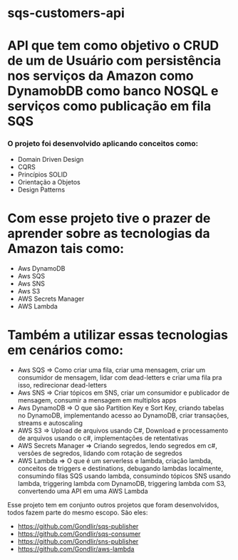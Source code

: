 # sqs-customers-api
<h1> API que tem como objetivo o CRUD de um  de Usuário com persistência nos serviços da Amazon como DynamobDB como banco NOSQL 
  e serviços como publicação em fila SQS </h1>

  <h3> O projeto foi desenvolvido aplicando conceitos como:</h3>
  
  * Domain Driven Design
  * CQRS
  * Princípios SOLID
  * Orientação a Objetos
  * Design Patterns 

# Com esse projeto tive o prazer de aprender sobre as tecnologias da Amazon tais como:
  * Aws DynamoDB
  * Aws SQS
  * Aws SNS
  * Aws S3
  * AWS Secrets Manager
  * AWS Lambda
    
# Também a utilizar essas tecnologias em cenários como: 
* Aws SQS => Como criar uma fila, criar uma mensagem, criar um consumidor de mensagem, lidar com dead-letters e criar uma fila pra isso, redirecionar dead-letters
* Aws SNS => Criar tópicos em SNS, criar um consumidor e publicador de mensagem, consumir a mensagem em multiplos apps
* Aws DynamoDB =>  O que são Partition Key e Sort Key, criando tabelas no DynamoDB, implementando acesso ao DynamoDB, criar transações, streams e autoscaling
* AWS S3 => Upload de arquivos usando C#, Download e processamento de arquivos usando o c#, implementações de retentativas
* AWS Secrets Manager => Criando segredos, lendo segredos em c#, versões de segredos, lidando com rotação de segredos
* AWS Lambda => O que é um serverless e lambda, criação lambda, conceitos de triggers e destinations, debugando lambdas localmente, consumindo filas SQS usando lambda, consumindo tópicos SNS usando lambda, triggering lambda com DynamoDB, triggering lambda com S3, convertendo uma API em uma AWS Lambda

Esse projeto tem em conjunto outros projetos que foram desenvolvidos, todos fazem parte do mesmo escopo. 
São eles: 
 * https://github.com/Gondlir/sqs-publisher
 * https://github.com/Gondlir/sqs-consumer
 * https://github.com/Gondlir/sns-publisher
 * https://github.com/Gondlir/aws-lambda
